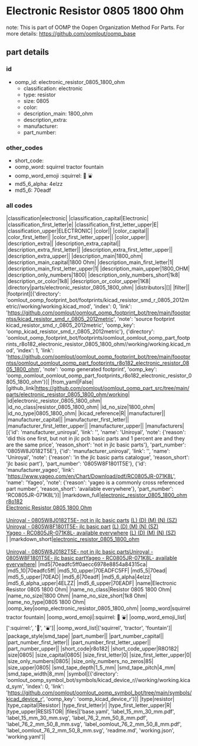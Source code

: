 # Electronic Resistor 0805 1800 Ohm  

note: This is part of OOMP the Oopen Organization Method For Parts. For more details: https://github.com/oomlout/oomp_base

##  part details





### id
* oomp_id: electronic_resistor_0805_1800_ohm
  * classification: electronic
  * type: resistor
  * size: 0805
  * color: 
  * description_main: 1800_ohm
  * description_extra: 
  * manufacturer: 
  * part_number: 

### other_codes
* short_code: 
* oomp_word: squirrel tractor fountain
* oomp_word_emoji :squirrel: :tractor: :fountain:
* md5_6_alpha: 4elzz
* md5_6: 70eadf

### all codes 
|classification|electronic|
|classification_capital|Electronic|
|classification_first_letter|e|
|classification_first_letter_upper|E|
|classification_upper|ELECTRONIC|
|color||
|color_capital||
|color_first_letter||
|color_first_letter_upper||
|color_upper||
|description_extra||
|description_extra_capital||
|description_extra_first_letter||
|description_extra_first_letter_upper||
|description_extra_upper||
|description_main|1800_ohm|
|description_main_capital|1800 Ohm|
|description_main_first_letter|1|
|description_main_first_letter_upper|1|
|description_main_upper|1800_OHM|
|description_only_numbers|1800|
|description_only_numbers_short|1k8|
|description_or_color|1k8|
|description_or_color_upper|1K8|
|directory|parts/electronic_resistor_0805_1800_ohm|
|distributors|[]|
|filter||
|footprint|[{'directory': 'oomlout_oomp_footprint_bot/footprints/kicad_resistor_smd_r_0805_2012metric//working/working.kicad_mod', 'index': 0, 'link': 'https://github.com/oomlout/oomlout_oomp_footprint_bot/tree/main/foootprntss/kicad_resistor_smd_r_0805_2012metric', 'note': 'source footprint kicad_resistor_smd_r_0805_2012metric', 'oomp_key': 'oomp_kicad_resistor_smd_r_0805_2012metric'}, {'directory': 'oomlout_oomp_footprint_bot/footprints/oomlout_oomlout_oomp_part_footprints_r8o182_electronic_resistor_0805_1800_ohm//working/working.kicad_mod', 'index': 1, 'link': 'https://github.com/oomlout/oomlout_oomp_footprint_bot/tree/main/foootprntss/oomlout_oomlout_oomp_part_footprints_r8o182_electronic_resistor_0805_1800_ohm', 'note': 'oomp generated footprint', 'oomp_key': 'oomp_oomlout_oomlout_oomp_part_footprints_r8o182_electronic_resistor_0805_1800_ohm'}]|
|from_yaml|False|
|github_link|https://github.com/oomlout/oomlout_oomp_part_src/tree/main/parts/electronic_resistor_0805_1800_ohm/working|
|id|electronic_resistor_0805_1800_ohm|
|id_no_class|resistor_0805_1800_ohm|
|id_no_size|1800_ohm|
|id_no_type|0805_1800_ohm|
|kicad_reference|R|
|manufacturer||
|manufacturer_capital||
|manufacturer_first_letter||
|manufacturer_first_letter_upper||
|manufacturer_upper||
|manufacturers|[{'id': 'manufacturer_uniroyal', 'link': '', 'name': 'Uniroyal', 'note': {'reason': 'did this one first, but not in jlc pcb basic parts and 1 percent are and they are the same price', 'reason_short': 'not in jlc basic parts'}, 'part_number': '0805W8J0182T5E'}, {'id': 'manufacturer_uniroyal', 'link': '', 'name': 'Uniroyal', 'note': {'reason': 'in the jlc basic parts catalogue', 'reason_short': 'jlc basic part'}, 'part_number': '0805W8F1801T5E'}, {'id': 'manufacturer_yageo', 'link': 'https://www.yageo.com/en/Chart/Download/pdf/RC0805JR-071K8L', 'name': 'Yageo', 'note': {'reason': 'yageo is a commonly cross referenced part number', 'reason_short': 'available everywhere'}, 'part_number': 'RC0805JR-071K8L'}]|
|markdown_full|[electronic_resistor_0805_1800_ohm](https://github.com/oomlout/oomlout_oomp_part_src/tree/main/parts/electronic_resistor_0805_1800_ohm/working)<br>[r8o182](https://github.com/oomlout/oomlout_oomp_part_src/tree/main/parts/electronic_resistor_0805_1800_ohm/working)<br>[Electronic Resistor 0805 1800 Ohm](https://github.com/oomlout/oomlout_oomp_part_src/tree/main/parts/electronic_resistor_0805_1800_ohm/working)<br><br>[Uniroyal - 0805W8J0182T5E- not in jlc basic parts]() [(L)  ](https://www.lcsc.com/search?q=0805W8J0182T5E)[(D)  ](https://www.digikey.com/en/products?keywords=0805W8J0182T5E)[(M)  ](https://www.mouser.com/Search/Refine?Keyword=0805W8J0182T5E)[(N)  ](https://www.newark.com/search?st=0805W8J0182T5E)[(SZ)  ](https://so.szlcsc.com/global.html?k=0805W8J0182T5E)<br>[Uniroyal - 0805W8F1801T5E- jlc basic part]() [(L)  ](https://www.lcsc.com/search?q=0805W8F1801T5E)[(D)  ](https://www.digikey.com/en/products?keywords=0805W8F1801T5E)[(M)  ](https://www.mouser.com/Search/Refine?Keyword=0805W8F1801T5E)[(N)  ](https://www.newark.com/search?st=0805W8F1801T5E)[(SZ)  ](https://so.szlcsc.com/global.html?k=0805W8F1801T5E)<br>[Yageo - RC0805JR-071K8L- available everywhere](https://www.yageo.com/en/Chart/Download/pdf/RC0805JR-071K8L) [(L)  ](https://www.lcsc.com/search?q=RC0805JR-071K8L)[(D)  ](https://www.digikey.com/en/products?keywords=RC0805JR-071K8L)[(M)  ](https://www.mouser.com/Search/Refine?Keyword=RC0805JR-071K8L)[(N)  ](https://www.newark.com/search?st=RC0805JR-071K8L)[(SZ)  ](https://so.szlcsc.com/global.html?k=RC0805JR-071K8L)<br>|
|markdown_short|[electronic_resistor_0805_1800_ohm](https://github.com/oomlout/oomlout_oomp_part_src/tree/main/parts/electronic_resistor_0805_1800_ohm/working)<br><br>[Uniroyal - 0805W8J0182T5E- not in jlc basic parts]()[Uniroyal - 0805W8F1801T5E- jlc basic part]()[Yageo - RC0805JR-071K8L- available everywhere](https://www.yageo.com/en/Chart/Download/pdf/RC0805JR-071K8L)|
|md5|70eadfc5ff0aecc6978e8854a84315ca|
|md5_10|70eadfc5ff|
|md5_10_upper|70EADFC5FF|
|md5_5|70ead|
|md5_5_upper|70EAD|
|md5_6|70eadf|
|md5_6_alpha|4elzz|
|md5_6_alpha_upper|4ELZZ|
|md5_6_upper|70EADF|
|name|Electronic Resistor 0805 1800 Ohm|
|name_no_class|Resistor 0805 1800 Ohm|
|name_no_size|1800 Ohm|
|name_no_size_short|1k8 Ohm|
|name_no_type|0805 1800 Ohm|
|oomp_key|oomp_electronic_resistor_0805_1800_ohm|
|oomp_word|squirrel tractor fountain|
|oomp_word_emoji|:squirrel: :tractor: :fountain:|
|oomp_word_emoji_list|[':squirrel:', ':tractor:', ':fountain:']|
|oomp_word_list|['squirrel', 'tractor', 'fountain']|
|package_style|smd_tape|
|part_number||
|part_number_capital||
|part_number_first_letter||
|part_number_first_letter_upper||
|part_number_upper||
|short_code|r8o182|
|short_code_upper|R8O182|
|size|0805|
|size_capital|0805|
|size_first_letter|0|
|size_first_letter_upper|0|
|size_only_numbers|0805|
|size_only_numbers_no_zeros|85|
|size_upper|0805|
|smd_tape_depth|1_5_mm|
|smd_tape_pitch|4_mm|
|smd_tape_width|8_mm|
|symbol|[{'directory': 'oomlout_oomp_symbol_bot/symbols/kicad_device_r//working/working.kicad_sym', 'index': 0, 'link': 'https://github.com/oomlout/oomlout_oomp_symbol_bot/tree/main/symbols/kicad_device_r', 'oomp_key': 'oomp_kicad_device_r'}]|
|type|resistor|
|type_capital|Resistor|
|type_first_letter|r|
|type_first_letter_upper|R|
|type_upper|RESISTOR|
|files|['base.yaml', 'label_15_mm_30_mm.pdf', 'label_15_mm_30_mm.svg', 'label_76_2_mm_50_8_mm.pdf', 'label_76_2_mm_50_8_mm.svg', 'label_oomlout_76_2_mm_50_8_mm.pdf', 'label_oomlout_76_2_mm_50_8_mm.svg', 'readme.md', 'working.json', 'working.yaml']|
